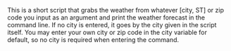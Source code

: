 This is a short script that grabs the weather from whatever
[city, ST] or zip code you input as an argument and print
the weather forecast in the command line.
If no city is entered, it goes by the city given in the
script itself.  You may enter your own city or zip code
in the city variable for default, so no city is required
when entering the command.
